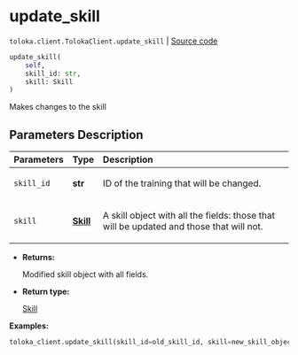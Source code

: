 # update_skill
`toloka.client.TolokaClient.update_skill` | [Source code](https://github.com/Toloka/toloka-kit/blob/v1.1.1/src/client/__init__.py#L2147)

```python
update_skill(
    self,
    skill_id: str,
    skill: Skill
)
```

Makes changes to the skill

## Parameters Description

| Parameters | Type | Description |
| :----------| :----| :-----------|
`skill_id`|**str**|<p>ID of the training that will be changed.</p>
`skill`|**[Skill](toloka.client.skill.Skill.md)**|<p>A skill object with all the fields: those that will be updated and those that will not.</p>

* **Returns:**

  Modified skill object with all fields.

* **Return type:**

  [Skill](toloka.client.skill.Skill.md)

**Examples:**


```python
toloka_client.update_skill(skill_id=old_skill_id, skill=new_skill_object)
```
